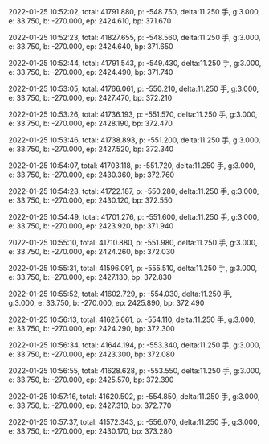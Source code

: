 2022-01-25 10:52:02, total: 41791.880, p: -548.750, delta:11.250 手, g:3.000, e: 33.750, b: -270.000, ep: 2424.610, bp: 371.670

2022-01-25 10:52:23, total: 41827.655, p: -548.560, delta:11.250 手, g:3.000, e: 33.750, b: -270.000, ep: 2424.640, bp: 371.650

2022-01-25 10:52:44, total: 41791.543, p: -549.430, delta:11.250 手, g:3.000, e: 33.750, b: -270.000, ep: 2424.490, bp: 371.740

2022-01-25 10:53:05, total: 41766.061, p: -550.210, delta:11.250 手, g:3.000, e: 33.750, b: -270.000, ep: 2427.470, bp: 372.210

2022-01-25 10:53:26, total: 41736.193, p: -551.570, delta:11.250 手, g:3.000, e: 33.750, b: -270.000, ep: 2428.190, bp: 372.470

2022-01-25 10:53:46, total: 41738.893, p: -551.200, delta:11.250 手, g:3.000, e: 33.750, b: -270.000, ep: 2427.520, bp: 372.340

2022-01-25 10:54:07, total: 41703.118, p: -551.720, delta:11.250 手, g:3.000, e: 33.750, b: -270.000, ep: 2430.360, bp: 372.760

2022-01-25 10:54:28, total: 41722.187, p: -550.280, delta:11.250 手, g:3.000, e: 33.750, b: -270.000, ep: 2430.120, bp: 372.550

2022-01-25 10:54:49, total: 41701.276, p: -551.600, delta:11.250 手, g:3.000, e: 33.750, b: -270.000, ep: 2423.920, bp: 371.940

2022-01-25 10:55:10, total: 41710.880, p: -551.980, delta:11.250 手, g:3.000, e: 33.750, b: -270.000, ep: 2424.260, bp: 372.030

2022-01-25 10:55:31, total: 41596.091, p: -555.510, delta:11.250 手, g:3.000, e: 33.750, b: -270.000, ep: 2427.130, bp: 372.830

2022-01-25 10:55:52, total: 41602.729, p: -554.030, delta:11.250 手, g:3.000, e: 33.750, b: -270.000, ep: 2425.890, bp: 372.490

2022-01-25 10:56:13, total: 41625.661, p: -554.110, delta:11.250 手, g:3.000, e: 33.750, b: -270.000, ep: 2424.290, bp: 372.300

2022-01-25 10:56:34, total: 41644.194, p: -553.340, delta:11.250 手, g:3.000, e: 33.750, b: -270.000, ep: 2423.300, bp: 372.080

2022-01-25 10:56:55, total: 41628.628, p: -553.550, delta:11.250 手, g:3.000, e: 33.750, b: -270.000, ep: 2425.570, bp: 372.390

2022-01-25 10:57:16, total: 41620.502, p: -554.850, delta:11.250 手, g:3.000, e: 33.750, b: -270.000, ep: 2427.310, bp: 372.770

2022-01-25 10:57:37, total: 41572.343, p: -556.070, delta:11.250 手, g:3.000, e: 33.750, b: -270.000, ep: 2430.170, bp: 373.280